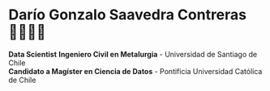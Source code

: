 # Darío Gonzalo Saavedra Contreras 👋🏼👋🏼

**Data Scientist**
**Ingeniero Civil en Metalurgia** - Universidad de Santiago de Chile  
**Candidato a Magíster en Ciencia de Datos** - Pontificia Universidad Católica de Chile
